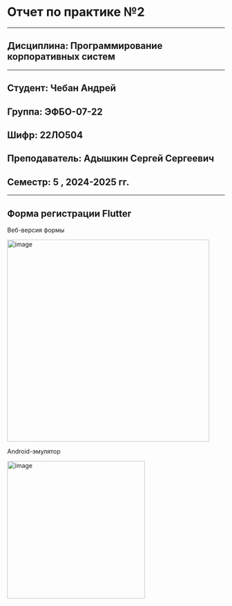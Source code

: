 # Отчет по практике №2
____

## Дисциплина: Программирование корпоративных систем
____
## Студент: Чебан Андрей
## Группа: ЭФБО-07-22
## Шифр: 22ЛО504
## Преподаватель: Адышкин Сергей Сергеевич
## Семестр: 5 , 2024-2025 гг.
____


## Форма регистрации Flutter

Веб-версия формы 

<img width="468" alt="image" src="https://github.com/user-attachments/assets/8d5f4da5-e96e-4e37-a80d-b5c9ab594ccf">

Android-эмулятор 

<img width="319" alt="image" src="https://github.com/user-attachments/assets/4a980a18-118c-43d0-a71b-04d9eb3f4436">







